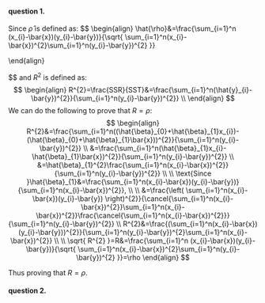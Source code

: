 #### question 1.
Since $\hat{\rho}$ is defined as:
$$
\begin{align}
\hat{\rho}&=\frac{\sum_{i=1}^n (x_{i}-\bar{x})(y_{i}-\bar{y})}{\sqrt{ \sum_{i=1}^n(x_{i}-\bar{x})^{2}\sum_{i=1}^n(y_{i}-\bar{y})^{2} }}

\end{align}

$$
and $R^{2}$ is defined as:
$$
\begin{align}
R^{2}=\frac{SSR}{SST}&=\frac{\sum_{i=1}^n(\hat{y}_{i}-\bar{y})^{2}}{\sum_{i=1}^n(y_{i}-\bar{y})^{2}} \\
\end{align}
$$
We can do the following to prove that $R=\rho$:
$$
\begin{align}
R^{2}&=\frac{\sum_{i=1}^n((\hat{\beta}_{0}+\hat{\beta}_{1}x_{i})-(\hat{\beta}_{0}+\hat{\beta}_{1}\bar{x}))^{2}}{\sum_{i=1}^n(y_{i}-\bar{y})^{2}} \\
&=\frac{\sum_{i=1}^n(\hat{\beta}_{1}x_{i}-\hat{\beta}_{1}\bar{x})^{2}}{\sum_{i=1}^n(y_{i}-\bar{y})^{2}} \\
&=\hat{\beta}_{1}^{2}\frac{\sum_{i=1}^n(x_{i}-\bar{x})^{2}}{\sum_{i=1}^n(y_{i}-\bar{y})^{2}} \\ \\
\text{Since }\hat{\beta}_{1}&=\frac{\sum_{i=1}^n(x_{i}-\bar{x})(y_{i}-\bar{y})}{\sum_{i=1}^n(x_{i}-\bar{x})^{2}}, \\ \\
&=\frac{\left( \sum_{i=1}^n(x_{i}-\bar{x})(y_{i}-\bar{y}) \right)^{2}}{\cancel{\sum_{i=1}^n(x_{i}-\bar{x})^{2}}\sum_{i=1}^n(x_{i}-\bar{x})^{2}}\frac{\cancel{\sum_{i=1}^n(x_{i}-\bar{x})^{2}}}{\sum_{i=1}^n(y_{i}-\bar{y})^{2}} \\
R^{2}&=\frac{(\sum_{i=1}^n(x_{i}-\bar{x})(y_{i}-\bar{y}))^{2}}{\sum_{i=1}^n(y_{i}-\bar{y})^{2}\sum_{i=1}^n(x_{i}-\bar{x})^{2}} \\ \\
\sqrt{ R^{2} }=R&=\frac{\sum_{i=1}^n (x_{i}-\bar{x})(y_{i}-\bar{y})}{\sqrt{ \sum_{i=1}^n(x_{i}-\bar{x})^{2}\sum_{i=1}^n(y_{i}-\bar{y})^{2} }}=\rho
\end{align}
$$

Thus proving that $R=\rho$.

#### question 2.
